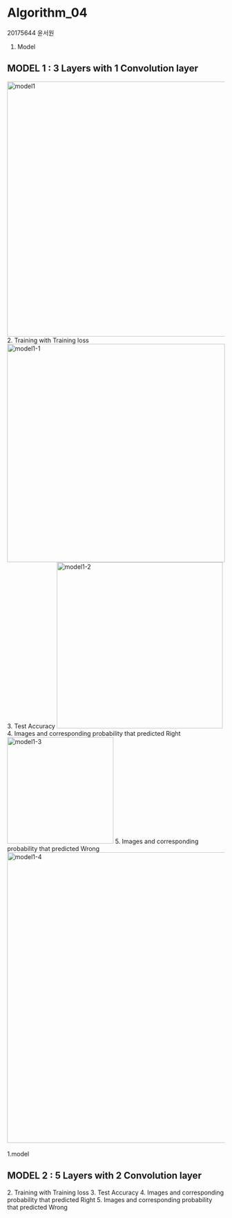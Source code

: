 # Algorithm_04
20175644 윤서원
1. Model
<h2>MODEL 1 : 3 Layers with 1 Convolution layer</h2>
<img width="589" alt="model1" src="https://user-images.githubusercontent.com/60779441/82535360-bb14a400-9b81-11ea-8b5a-30ebdcce83dc.PNG">
2. Training with Training loss
<img width="504" alt="model1-1" src="https://user-images.githubusercontent.com/60779441/82535364-bb14a400-9b81-11ea-8adf-9ae4d119428b.PNG">
3. Test Accuracy
<img width="384" alt="model1-2" src="https://user-images.githubusercontent.com/60779441/82535367-bbad3a80-9b81-11ea-95b2-157483718c94.PNG">
4. Images and corresponding probability that predicted Right
<img width="246" alt="model1-3" src="https://user-images.githubusercontent.com/60779441/82535353-b94ae080-9b81-11ea-8e1d-c7aa928eb4fa.PNG">
5. Images and corresponding probability that predicted Wrong
<img width="671" alt="model1-4" src="https://user-images.githubusercontent.com/60779441/82535354-ba7c0d80-9b81-11ea-8aae-cbc64900146d.PNG">
<br><br>
1.model
<h2>MODEL 2 : 5 Layers with 2 Convolution layer</h2>
2. Training with Training loss
3. Test Accuracy
4. Images and corresponding probability that predicted Right
5. Images and corresponding probability that predicted Wrong
